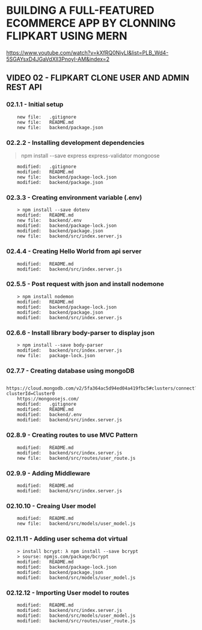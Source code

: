# BUILDING A FULL-FEATURED ECOMMERCE APP BY CLONNING FLIPKART USING MERN

https://www.youtube.com/watch?v=kXfRQ0NiyLI&list=PLB_Wd4-5SGAYsxD4JGaVdXll3PnoyI-AM&index=2

## VIDEO 02 - FLIPKART CLONE USER AND ADMIN REST API

### 02.1.1 - Initial setup

        new file:   .gitignore
        new file:   README.md
        new file:   backend/package.json

### 02.2.2 - Installing development dependencies

> npm install --save express express-validator mongoose

        modified:   .gitignore
        modified:   README.md
        new file:   backend/package-lock.json
        modified:   backend/package.json

### 02.3.3 - Creating environment variable (.env)

        > npm install --save dotenv
        modified:   README.md
        new file:   backend/.env
        modified:   backend/package-lock.json
        modified:   backend/package.json
        new file:   backend/src/index.server.js

### 02.4.4 - Creating Hello World from api server

        modified:   README.md
        modified:   backend/src/index.server.js

### 02.5.5 - Post request with json and install nodemone

        > npm install nodemon
        modified:   README.md
        modified:   backend/package-lock.json
        modified:   backend/package.json
        modified:   backend/src/index.server.js

### 02.6.6 - Install library body-parser to display json

        > npm install --save body-parser
        modified:   backend/src/index.server.js
        new file:   package-lock.json

### 02.7.7 - Creating database using mongoDB

        https://cloud.mongodb.com/v2/5fa364ac5d94ed04a419fbc5#clusters/connect?clusterId=Cluster0
        https://mongoosejs.com/
        modified:   .gitignore
        modified:   README.md
        modified:   backend/.env
        modified:   backend/src/index.server.js

### 02.8.9 - Creating routes to use MVC Pattern

        modified:   README.md
        modified:   backend/src/index.server.js
        new file:   backend/src/routes/user_route.js

### 02.9.9 - Adding Middleware

        modified:   README.md
        modified:   backend/src/index.server.js

### 02.10.10 - Creaing User model

        modified:   README.md
        new file:   backend/src/models/user_model.js

### 02.11.11 - Adding user schema dot virtual

        > install bcrypt: λ npm install --save bcrypt
        > sourse: npmjs.com/package/bcrypt
        modified:   README.md
        modified:   backend/package-lock.json
        modified:   backend/package.json
        modified:   backend/src/models/user_model.js


### 02.12.12 - Importing User model to routes

        modified:   README.md
        modified:   backend/src/index.server.js
        modified:   backend/src/models/user_model.js
        modified:   backend/src/routes/user_route.js